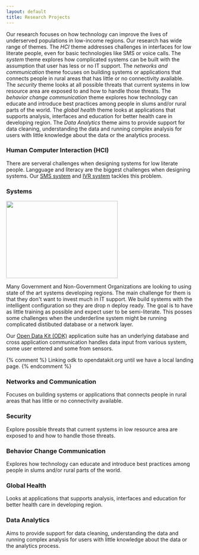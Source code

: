 ```yaml
---
layout: default
title: Research Projects
---
```


Our research focuses on how technology can improve the lives of underserved populations in low-income regions. Our research has wide range of themes. The *HCI* theme addresses challenges in interfaces for low literate people, even for basic technologies like SMS or voice calls. The *system* theme explores how complicated systems can be built with the assumption that user has less or no IT support. The *networks and communication* theme focuses on building systems or applications that connects people in rural areas that has little or no connectivity available. The *security* theme looks at all possible threats that current systems in low resource area are exposed to and how to handle those threats. The *behavior change communication* theme explores how technology can educate and introduce best practices among people in slums and/or rural parts of the world. The *global health* theme looks at applications that supports analysis, interfaces and education for better health care in developing region. The *Data Analytics* theme aims to provide support for data cleaning, understanding the data and running complex analysis for users with little knowledge about the data or the analytics process.



### Human Computer Interaction (HCI)

There are serveral challenges when designing systems for low literate people. Langguage and literacy are the biggest challenges when designing systems. Our [SMS system](sms.html) and [IVR system](ivr.html) tackles this problem.


### Systems

<img src="{{ site.base }}/img/noisy.png" class="illustration"
  style="width: 300px; height: 208px;">

Many Government and Non-Government Organizations are looking to using state of the art systems developing regions. The main challenge for them is that they don't want to invest much in IT support. We build systems with the intelligent configuration so they are drop n deploy ready. The goal is to have as little training as possible and expect user to be semi-literate. This posses some challenges when the underderline system might be running complicated distibuted database or a network layer.

Our [Open Data Kit (ODK)][ODK] application suite has an underlying database and cross application communication handles data input from various system, some user entered and some from sensors.

[ODK]: http://opendatakit.org
{% comment %} Linking odk to opendatakit.org until we have a local landing page. {% endcomment %}


### Networks and Communication

Focuses on building systems or applications that connects people in rural areas that has little or no connectivity available.

### Security

Explore possible threats that current systems in low resource area are exposed to and how to handle those threats.

### Behavior Change Communication

Explores how technology can educate and introduce best practices among people in slums and/or rural parts of the world.

### Global Health

Looks at applications that supports analysis, interfaces and education for better health care in developing region.

### Data Analytics

Aims to provide support for data cleaning, understanding the data and running complex analysis for users with little knowledge about the data or the analytics process.



